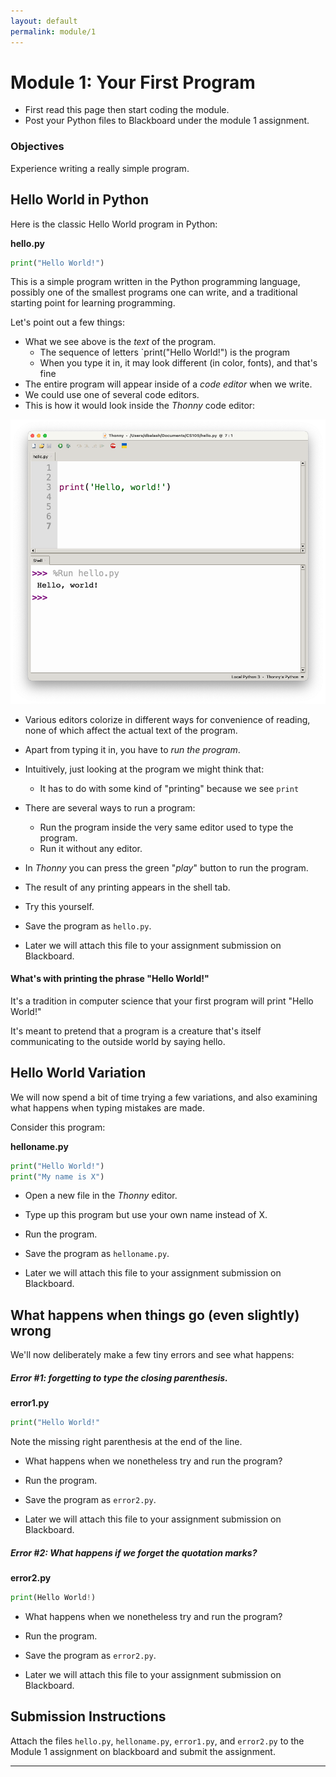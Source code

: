 ```yaml
---
layout: default
permalink: module/1
---
```


# Module 1: Your First Program

* First read this page then start coding the module.
* Post your Python files to Blackboard under the module 1 assignment.


### Objectives

Experience writing a really simple program.  


## Hello World in Python 

Here is the classic Hello World program in Python:

__hello.py__
 ```python
print("Hello World!")
 ```

This is a simple program written in the Python programming language, possibly one of the smallest programs one can write, and a traditional starting point for learning programming.

Let's point out a few things:
* What we see above is the _text_ of the program.
	* The sequence of letters `print("Hello World!") is the program
	* When you type it in, it may look different (in color, fonts), and that's fine
* The entire program will appear inside of a _code editor_ when we write.
* We could use one of several code editors.
* This is how it would look inside the _Thonny_ code editor:

![Thonny](../images/Thonny.png "Thonny Editor")

* Various editors colorize in different ways for convenience of reading, none of which affect the actual text of the program.

* Apart from typing it in, you have to _run the program_.

* Intuitively, just looking at the program we might think that:
	* It has to do with some kind of "printing" because we see `print`

* There are several ways to run a program: 
	* Run the program inside the very same editor used to type the program.
	* Run it without any editor.

* In _Thonny_ you can press the green "_play_" button to run the program. 

* The result of any printing appears in the shell tab. 

* Try this yourself. 

* Save the program as `hello.py`.

* Later we will attach this file to your assignment submission on Blackboard.

#### What's with printing the phrase "Hello World!"

It's a tradition in computer science that your first program will print "Hello World!"

It's meant to pretend that a program is a creature that's itself communicating to the outside world by saying hello.


## Hello World Variation

We will now spend a bit of time trying a few variations, and also examining what happens when typing mistakes are made.

Consider this program:

__helloname.py__
```python
print("Hello World!")
print("My name is X")
```

* Open a new file in the _Thonny_ editor.

* Type up this program but use your own name instead of X.

* Run the program. 

* Save the program as `helloname.py`.

* Later we will attach this file to your assignment submission on Blackboard.


## What happens when things go (even slightly) wrong

We'll now deliberately make a few tiny errors and see what happens:

##### Error #1: forgetting to type the closing parenthesis.

__error1.py__
```python
print("Hello World!"
```

Note the missing right parenthesis at the end of the line.

* What happens when we nonetheless try and run the program?

* Run the program. 

* Save the program as `error2.py`.

* Later we will attach this file to your assignment submission on Blackboard.


##### Error #2: What happens if we forget the quotation marks?

__error2.py__
```python
print(Hello World!)
```

* What happens when we nonetheless try and run the program?


* Run the program. 

* Save the program as `error2.py`.

* Later we will attach this file to your assignment submission on Blackboard.


## Submission Instructions

Attach the files `hello.py`, `helloname.py`, `error1.py`, and `error2.py` to the Module 1 assignment on blackboard and submit the assignment. 


___




  
